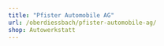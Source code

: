 ```yaml
---
title: "Pfister Automobile AG"
url: /oberdiessbach/pfister-automobile-ag/
shop: Autowerkstatt
---
```

